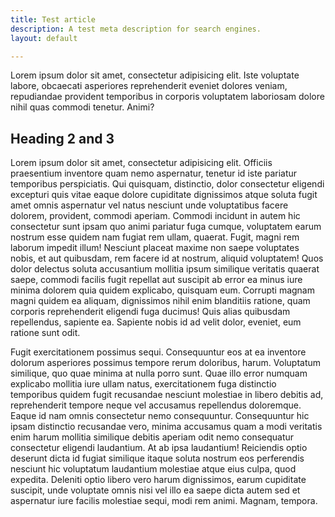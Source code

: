 ```yaml
---
title: Test article
description: A test meta description for search engines.
layout: default

---
```

Lorem ipsum dolor sit amet, consectetur adipisicing elit. Iste voluptate labore, obcaecati asperiores reprehenderit eveniet dolores veniam, repudiandae provident temporibus in corporis voluptatem laboriosam dolore nihil quas commodi tenetur. Animi?

## Heading 2 and 3

Lorem ipsum dolor sit amet, consectetur adipisicing elit. Officiis praesentium inventore quam nemo aspernatur, tenetur id iste pariatur temporibus perspiciatis. Qui quisquam, distinctio, dolor consectetur eligendi excepturi quis vitae eaque dolore cupiditate dignissimos atque soluta fugit amet omnis aspernatur vel natus nesciunt unde voluptatibus facere dolorem, provident, commodi aperiam. Commodi incidunt in autem hic consectetur sunt ipsam quo animi pariatur fuga cumque, voluptatem earum nostrum esse quidem nam fugiat rem ullam, quaerat. Fugit, magni rem laborum impedit illum! Nesciunt placeat maxime non saepe voluptates nobis, et aut quibusdam, rem facere id at nostrum, aliquid voluptatem! Quos dolor delectus soluta accusantium mollitia ipsum similique veritatis quaerat saepe, commodi facilis fugit repellat aut suscipit ab error ea minus iure minima dolorem quia quidem explicabo, quisquam eum. Corrupti magnam magni quidem ea aliquam, dignissimos nihil enim blanditiis ratione, quam corporis reprehenderit eligendi fuga ducimus! Quis alias quibusdam repellendus, sapiente ea. Sapiente nobis id ad velit dolor, eveniet, eum ratione sunt odit.

Fugit exercitationem possimus sequi. Consequuntur eos at ea inventore dolorum asperiores possimus tempore rerum doloribus, harum. Voluptatum similique, quo quae minima at nulla porro sunt. Quae illo error numquam explicabo mollitia iure ullam natus, exercitationem fuga distinctio temporibus quidem fugit recusandae nesciunt molestiae in libero debitis ad, reprehenderit tempore neque vel accusamus repellendus doloremque. Eaque id nam omnis consectetur nemo consequuntur. Consequuntur hic ipsam distinctio recusandae vero, minima accusamus quam a modi veritatis enim harum mollitia similique debitis aperiam odit nemo consequatur consectetur eligendi laudantium. At ab ipsa laudantium! Reiciendis optio deserunt dicta id fugiat similique itaque soluta nostrum eos perferendis nesciunt hic voluptatum laudantium molestiae atque eius culpa, quod expedita. Deleniti optio libero vero harum dignissimos, earum cupiditate suscipit, unde voluptate omnis nisi vel illo ea saepe dicta autem sed et aspernatur iure facilis molestiae sequi, modi rem animi. Magnam, tempora.